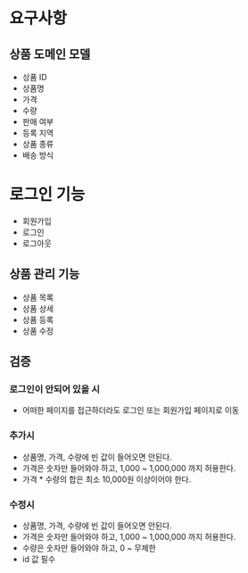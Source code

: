 # 요구사항

## 상품 도메인 모델
- 상품 ID
- 상품명
- 가격
- 수량
- 판매 여부
- 등록 지역
- 상품 종류
- 배송 방식

# 로그인 기능
- 회원가입
- 로그인
- 로그아웃

## 상품 관리 기능
- 상품 목록
- 상품 상세
- 상품 등록
- 상품 수정

## 검증

### 로그인이 안되어 있을 시
- 어떠한 페이지를 접근하더라도 로그인 또는 회원가입 페이지로 이동

### 추가시
- 상품명, 가격, 수량에 빈 값이 들어오면 안된다.
- 가격은 숫자만 들어와야 하고, 1,000 ~ 1,000,000 까지 허용한다.
- 가격 * 수량의 합은 최소 10,000원 이상이어야 한다.

### 수정시
- 상품명, 가격, 수량에 빈 값이 들어오면 안된다.
- 가격은 숫자만 들어와야 하고, 1,000 ~ 1,000,000 까지 허용한다.
- 수량은 숫자만 들어와야 하고, 0 ~ 무제한
- id 값 필수
